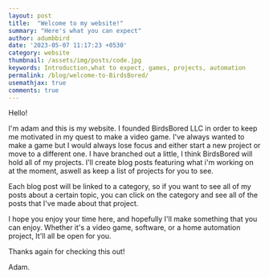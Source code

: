 ```yaml
---
layout: post
title:  "Welcome to my website!"
summary: "Here's what you can expect"
author: adumbbird
date: '2023-05-07 11:17:23 +0530'
category: website
thumbnail: /assets/img/posts/code.jpg
keywords: Introduction,what to expect, games, projects, automation
permalink: /blog/welcome-to-BirdsBored/
usemathjax: true
comments: true
---
```



Hello! 

I'm adam and this is my website. I founded BirdsBored LLC in order to keep me motivated in my quest to make a video game. I've always wanted to make a game but I would always lose focus and either start a new project or move to a different one. I have branched out a little, I think BirdsBored will hold all of my projects. I'll create blog posts featuring what i'm working on at the moment, aswell as keep a list of projects for you to see. 

Each blog post will be linked to a category, so if you want to see all of my posts about a certain topic, you can click on the category and see all of the posts that I've made about that project. 

I hope you enjoy your time here, and hopefully I'll make something that you can enjoy. Whether it's a video game, software, or a home automation project, It'll all be open for you.

Thanks again for checking this out!

Adam. 

